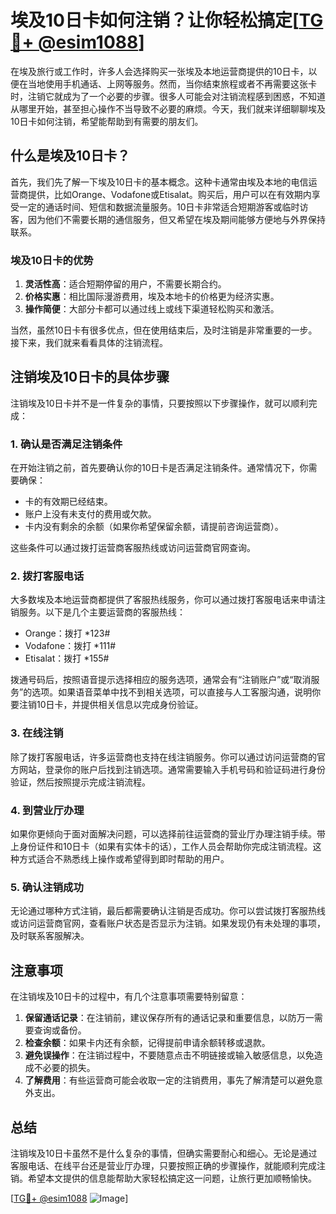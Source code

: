 # 埃及10日卡如何注销？让你轻松搞定[[TG💪+ @esim1088](https://t.me/s/esim1088)]

在埃及旅行或工作时，许多人会选择购买一张埃及本地运营商提供的10日卡，以便在当地使用手机通话、上网等服务。然而，当你结束旅程或者不再需要这张卡时，注销它就成为了一个必要的步骤。很多人可能会对注销流程感到困惑，不知道从哪里开始，甚至担心操作不当导致不必要的麻烦。今天，我们就来详细聊聊埃及10日卡如何注销，希望能帮助到有需要的朋友们。

## 什么是埃及10日卡？

首先，我们先了解一下埃及10日卡的基本概念。这种卡通常由埃及本地的电信运营商提供，比如Orange、Vodafone或Etisalat。购买后，用户可以在有效期内享受一定的通话时间、短信和数据流量服务。10日卡非常适合短期游客或临时访客，因为他们不需要长期的通信服务，但又希望在埃及期间能够方便地与外界保持联系。

### 埃及10日卡的优势

1. **灵活性高**：适合短期停留的用户，不需要长期合约。
2. **价格实惠**：相比国际漫游费用，埃及本地卡的价格更为经济实惠。
3. **操作简便**：大部分卡都可以通过线上或线下渠道轻松购买和激活。

当然，虽然10日卡有很多优点，但在使用结束后，及时注销是非常重要的一步。接下来，我们就来看看具体的注销流程。

## 注销埃及10日卡的具体步骤

注销埃及10日卡并不是一件复杂的事情，只要按照以下步骤操作，就可以顺利完成：

### 1. 确认是否满足注销条件

在开始注销之前，首先要确认你的10日卡是否满足注销条件。通常情况下，你需要确保：

- 卡的有效期已经结束。
- 账户上没有未支付的费用或欠款。
- 卡内没有剩余的余额（如果你希望保留余额，请提前咨询运营商）。

这些条件可以通过拨打运营商客服热线或访问运营商官网查询。

### 2. 拨打客服电话

大多数埃及本地运营商都提供了客服热线服务，你可以通过拨打客服电话来申请注销服务。以下是几个主要运营商的客服热线：

- Orange：拨打 *123#
- Vodafone：拨打 *111#
- Etisalat：拨打 *155#

拨通号码后，按照语音提示选择相应的服务选项，通常会有“注销账户”或“取消服务”的选项。如果语音菜单中找不到相关选项，可以直接与人工客服沟通，说明你要注销10日卡，并提供相关信息以完成身份验证。

### 3. 在线注销

除了拨打客服电话，许多运营商也支持在线注销服务。你可以通过访问运营商的官方网站，登录你的账户后找到注销选项。通常需要输入手机号码和验证码进行身份验证，然后按照提示完成注销流程。

### 4. 到营业厅办理

如果你更倾向于面对面解决问题，可以选择前往运营商的营业厅办理注销手续。带上身份证件和10日卡（如果有实体卡的话），工作人员会帮助你完成注销流程。这种方式适合不熟悉线上操作或希望得到即时帮助的用户。

### 5. 确认注销成功

无论通过哪种方式注销，最后都需要确认注销是否成功。你可以尝试拨打客服热线或访问运营商官网，查看账户状态是否显示为注销。如果发现仍有未处理的事项，及时联系客服解决。

## 注意事项

在注销埃及10日卡的过程中，有几个注意事项需要特别留意：

1. **保留通话记录**：在注销前，建议保存所有的通话记录和重要信息，以防万一需要查询或备份。
2. **检查余额**：如果卡内还有余额，记得提前申请余额转移或退款。
3. **避免误操作**：在注销过程中，不要随意点击不明链接或输入敏感信息，以免造成不必要的损失。
4. **了解费用**：有些运营商可能会收取一定的注销费用，事先了解清楚可以避免意外支出。

## 总结

注销埃及10日卡虽然不是什么复杂的事情，但确实需要耐心和细心。无论是通过客服电话、在线平台还是营业厅办理，只要按照正确的步骤操作，就能顺利完成注销。希望本文提供的信息能帮助大家轻松搞定这一问题，让旅行更加顺畅愉快。

[[TG💪+ @esim1088](https://t.me/s/esim1088) ![Image](https://i.postimg.cc/4NQfJmqS/Snipaste-2025-05-13-00-14-12.png)]